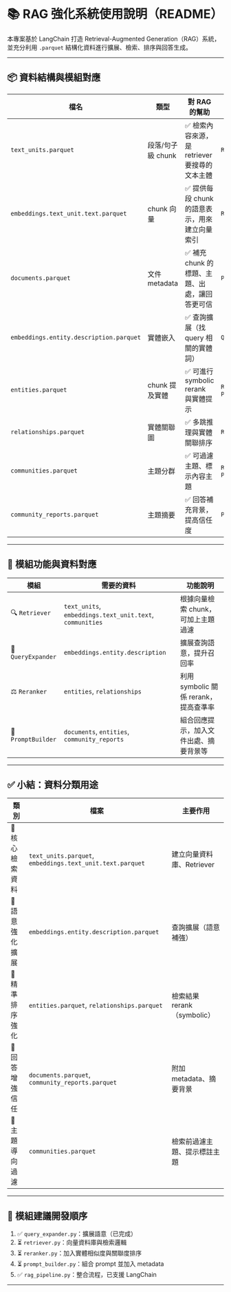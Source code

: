 # 📚 RAG 強化系統使用說明（README）

本專案基於 LangChain 打造 Retrieval-Augmented Generation（RAG）系統，並充分利用 `.parquet` 結構化資料進行擴展、檢索、排序與回答生成。

---

## 📦 資料結構與模組對應

| 檔名 | 類型 | 對 RAG 的幫助 | 適用模組 |
|------|------|----------------|----------|
| `text_units.parquet` | 段落/句子級 chunk | ✅ 檢索內容來源，是 retriever 要搜尋的文本主體 | `Retriever` |
| `embeddings.text_unit.text.parquet` | chunk 向量 | ✅ 提供每段 chunk 的語意表示，用來建立向量索引 | `Retriever` |
| `documents.parquet` | 文件 metadata | ✅ 補充 chunk 的標題、主題、出處，讓回答更可信 | `PromptBuilder` |
| `embeddings.entity.description.parquet` | 實體嵌入 | ✅ 查詢擴展（找 query 相關的實體詞） | `QueryExpander` |
| `entities.parquet` | chunk 提及實體 | ✅ 可進行 symbolic rerank 與實體提示 | `Reranker`, `PromptBuilder` |
| `relationships.parquet` | 實體關聯圖 | ✅ 多跳推理與實體關聯排序 | `Reranker` |
| `communities.parquet` | 主題分群 | ✅ 可過濾主題、標示內容主題 | `Retriever`, `PromptBuilder` |
| `community_reports.parquet` | 主題摘要 | ✅ 回答補充背景，提高信任度 | `PromptBuilder` |

---

## 🔧 模組功能與資料對應

| 模組 | 需要的資料 | 功能說明 |
|------|-----------------------------|--------------|
| 🔍 `Retriever` | `text_units`, `embeddings.text_unit.text`, `communities` | 根據向量檢索 chunk，可加上主題過濾 |
| 🧠 `QueryExpander` | `embeddings.entity.description` | 擴展查詢語意，提升召回率 |
| ⚖️ `Reranker` | `entities`, `relationships` | 利用 symbolic 關係 rerank，提高查準率 |
| 🧾 `PromptBuilder` | `documents`, `entities`, `community_reports` | 組合回應提示，加入文件出處、摘要背景等 |

---

## ✅ 小結：資料分類用途

| 類別 | 檔案 | 主要作用 |
|------|------|----------|
| 🔑 核心檢索資料 | `text_units.parquet`, `embeddings.text_unit.text.parquet` | 建立向量資料庫、Retriever |
| 🧠 語意強化擴展 | `embeddings.entity.description.parquet` | 查詢擴展（語意補強） |
| 🔁 精準排序強化 | `entities.parquet`, `relationships.parquet` | 檢索結果 rerank（symbolic） |
| 🧾 回答增強信任 | `documents.parquet`, `community_reports.parquet` | 附加 metadata、摘要背景 |
| 🎯 主題導向過濾 | `communities.parquet` | 檢索前過濾主題、提示標註主題 |

---

## 🚀 模組建議開發順序

1. ✅ `query_expander.py`：擴展語意（已完成）
2. ⏳ `retriever.py`：向量資料庫與檢索邏輯
3. ⏳ `reranker.py`：加入實體相似度與關聯度排序
4. ⏳ `prompt_builder.py`：組合 prompt 並加入 metadata
5. ✅ `rag_pipeline.py`：整合流程，已支援 LangChain

---